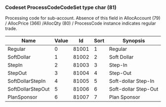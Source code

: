 ### Codeset ProcessCodeCodeSet type char (81)

Processing code for sub-account. Absence of this field in AllocAccount (79) / AllocPrice (366) /AllocQty (80) / ProcessCode instance indicates regular trade.

| Name              | Value | Id    | Sort | Synopsis             |
|-------------------|-------|-------|------|----------------------|
| Regular           | 0     | 81001 | 1    | Regular              |
| SoftDollar        | 1     | 81002 | 2    | Soft Dollar          |
| StepIn            | 2     | 81003 | 3    | Step-In              |
| StepOut           | 3     | 81004 | 4    | Step-Out             |
| SoftDollarStepIn  | 4     | 81005 | 5    | Soft-dollar Step-In  |
| SoftDollarStepOut | 5     | 81006 | 6    | Soft-dollar Step-Out |
| PlanSponsor       | 6     | 81007 | 7    | Plan Sponsor         |


